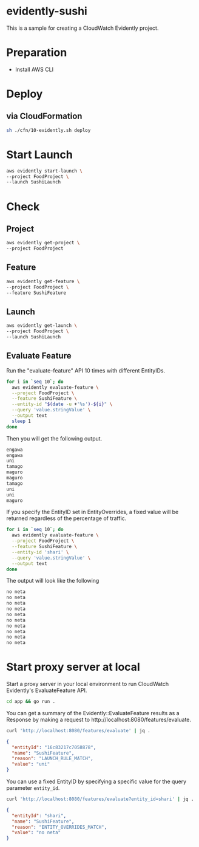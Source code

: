 evidently-sushi
===

This is a sample for creating a CloudWatch Evidently project.

# Preparation

- Install AWS CLI

# Deploy

## via CloudFormation

```bash
sh ./cfn/10-evidently.sh deploy
```

# Start Launch

```bash
aws evidently start-launch \
--project FoodProject \
--launch SushiLaunch
```

# Check

## Project

```bash
aws evidently get-project \
--project FoodProject
```

## Feature

```bash
aws evidently get-feature \
--project FoodProject \
--feature SushiFeature
```

## Launch

```bash
aws evidently get-launch \
--project FoodProject \
--launch SushiLaunch
```

## Evaluate Feature

Run the "evaluate-feature" API 10 times with different EntityIDs.

```bash
for i in `seq 10`; do
  aws evidently evaluate-feature \
  --project FoodProject \
  --feature SushiFeature \
  --entity-id "$(date -u +'%s')-${i}" \
  --query 'value.stringValue' \
  --output text
  sleep 1
done
```

Then you will get the following output.

```bash
engawa
engawa
uni
tamago
maguro
maguro
tamago
uni
uni
maguro
```

If you specify the EntityID set in EntityOverrides, a fixed value will be returned regardless of the percentage of traffic.

```bash
for i in `seq 10`; do
  aws evidently evaluate-feature \
  --project FoodProject \
  --feature SushiFeature \
  --entity-id 'shari' \
  --query 'value.stringValue' \
  --output text
done
```

The output will look like the following

```bash
no neta
no neta
no neta
no neta
no neta
no neta
no neta
no neta
no neta
no neta
```

# Start proxy server at local

Start a proxy server in your local environment to run CloudWatch Evidently's EvaluateFeature API.

```bash
cd app && go run .
```

You can get a summary of the Evidently::EvaluateFeature results as a Response by making a request to http://localhost:8080/features/evaluate.

```bash
curl 'http://localhost:8080/features/evaluate' | jq .
```

```json
{
  "entityId": "16c83217c7058878",
  "name": "SushiFeature",
  "reason": "LAUNCH_RULE_MATCH",
  "value": "uni"
}
```

You can use a fixed EntityID by specifying a specific value for the query parameter `entity_id`.

```bash
curl 'http://localhost:8080/features/evaluate?entity_id=shari' | jq .
```

```json
{
  "entityId": "shari",
  "name": "SushiFeature",
  "reason": "ENTITY_OVERRIDES_MATCH",
  "value": "no neta"
}
```